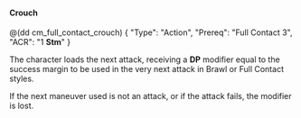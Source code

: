 #### Crouch

@(dd cm_full_contact_crouch)
{ 
	"Type": "Action",
	"Prereq": "Full Contact 3",
	"ACR": "1 **Stm**"
}

The character loads the next attack, receiving a **DP** modifier equal
to the success margin to be used in the very next attack in Brawl
or Full Contact styles.

If the next maneuver used is not an attack, or if the attack fails, 
the modifier is lost.
